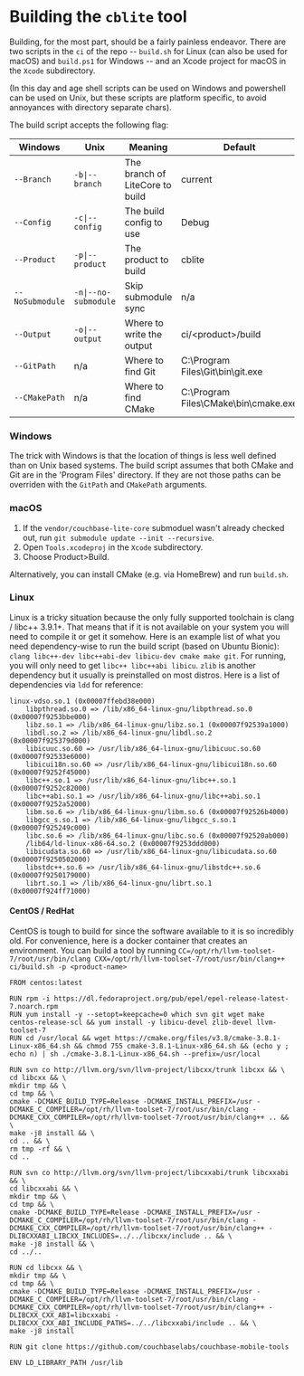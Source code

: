 # Building the `cblite` tool

Building, for the most part, should be a fairly painless endeavor.  There are two scripts in the `ci` of the repo -- `build.sh` for Linux (can also be used for macOS) and `build.ps1` for Windows -- and an Xcode project for macOS in the `Xcode` subdirectory.

(In this day and age shell scripts can be used on Windows and powershell can be used on Unix, but these scripts are platform specific, to avoid annoyances with directory separate chars).

The build script accepts the following flag:

| Windows          | Unix                | Meaning                          | Default | Example    |
| -------------    | -------------       | -------                          | ------- | -------    |
| `--Branch`       | `-b\|--branch`       | The branch of LiteCore to build  | current | `-b master` |
| `--Config`       | `-c\|--config`       | The build config to use          | Debug   | `-c Release` |
| `--Product`      | `-p\|--product`      | The product to build             | cblite  | `-p cbl-log` |
| `--NoSubmodule`  | `-n\|--no-submodule` | Skip submodule sync	            | n/a     | `-n` |
| `--Output`       | `-o\|--output`       | Where to write the output        | ci/\<product\>/build | `-o my/folder` |
| `--GitPath`      | n/a                 | Where to find Git                | C:\Program Files\Git\bin\git.exe | `--GitPath <path>`
| `--CMakePath`    | n/a                 | Where to find CMake              | C:\Program Files\CMake\bin\cmake.exe | `--CMakePath <path>` |

### Windows

The trick with Windows is that the location of things is less well defined than on Unix based systems.  The build script assumes that both CMake and Git are in the 'Program Files' directory.  If they are not those paths can be overriden with the `GitPath` and `CMakePath` arguments.

### macOS

1. If the `vendor/couchbase-lite-core` submoduel wasn't already checked out,  run `git submodule update --init --recursive`.
2. Open `Tools.xcodeproj` in the `Xcode` subdirectory.
3. Choose Product>Build.

Alternatively, you can install CMake (e.g. via HomeBrew) and run `build.sh`.

### Linux

Linux is a tricky situation because the only fully supported toolchain is clang / libc++ 3.9.1+.  That means that if it is not available on your system you will need to compile it or get it somehow.  Here is an example list of what you need dependency-wise to run the build script (based on Ubuntu Bionic):  `clang libc++-dev libc++abi-dev libicu-dev cmake make git`.  For running, you will only need to get `libc++ libc++abi libicu`.  `zlib` is another dependency but it usually is preinstalled on most distros.  Here is a list of dependencies via `ldd` for reference:

```
linux-vdso.so.1 (0x00007ffebd38e000)
	libpthread.so.0 => /lib/x86_64-linux-gnu/libpthread.so.0 (0x00007f9253bbe000)
	libz.so.1 => /lib/x86_64-linux-gnu/libz.so.1 (0x00007f92539a1000)
	libdl.so.2 => /lib/x86_64-linux-gnu/libdl.so.2 (0x00007f925379d000)
	libicuuc.so.60 => /usr/lib/x86_64-linux-gnu/libicuuc.so.60 (0x00007f92533e6000)
	libicui18n.so.60 => /usr/lib/x86_64-linux-gnu/libicui18n.so.60 (0x00007f9252f45000)
	libc++.so.1 => /usr/lib/x86_64-linux-gnu/libc++.so.1 (0x00007f9252c82000)
	libc++abi.so.1 => /usr/lib/x86_64-linux-gnu/libc++abi.so.1 (0x00007f9252a52000)
	libm.so.6 => /lib/x86_64-linux-gnu/libm.so.6 (0x00007f92526b4000)
	libgcc_s.so.1 => /lib/x86_64-linux-gnu/libgcc_s.so.1 (0x00007f925249c000)
	libc.so.6 => /lib/x86_64-linux-gnu/libc.so.6 (0x00007f92520ab000)
	/lib64/ld-linux-x86-64.so.2 (0x00007f9253ddd000)
	libicudata.so.60 => /usr/lib/x86_64-linux-gnu/libicudata.so.60 (0x00007f9250502000)
	libstdc++.so.6 => /usr/lib/x86_64-linux-gnu/libstdc++.so.6 (0x00007f9250179000)
	librt.so.1 => /lib/x86_64-linux-gnu/librt.so.1 (0x00007f924ff71000)
  ```

#### CentOS / RedHat

CentOS is tough to build for since the software available to it is so incredibly old.  For convenience, here is a docker container that creates an environment.  You can build a tool by running `CC=/opt/rh/llvm-toolset-7/root/usr/bin/clang CXX=/opt/rh/llvm-toolset-7/root/usr/bin/clang++ ci/build.sh -p <product-name>`

```
FROM centos:latest

RUN rpm -i https://dl.fedoraproject.org/pub/epel/epel-release-latest-7.noarch.rpm
RUN yum install -y --setopt=keepcache=0 which svn git wget make centos-release-scl && yum install -y libicu-devel zlib-devel llvm-toolset-7
RUN cd /usr/local && wget https://cmake.org/files/v3.8/cmake-3.8.1-Linux-x86_64.sh && chmod 755 cmake-3.8.1-Linux-x86_64.sh && (echo y ; echo n) | sh ./cmake-3.8.1-Linux-x86_64.sh --prefix=/usr/local

RUN svn co http://llvm.org/svn/llvm-project/libcxx/trunk libcxx && \
cd libcxx && \
mkdir tmp && \
cd tmp && \
cmake -DCMAKE_BUILD_TYPE=Release -DCMAKE_INSTALL_PREFIX=/usr -DCMAKE_C_COMPILER=/opt/rh/llvm-toolset-7/root/usr/bin/clang -DCMAKE_CXX_COMPILER=/opt/rh/llvm-toolset-7/root/usr/bin/clang++ .. && \
make -j8 install && \
cd .. && \
rm tmp -rf && \
cd ..

RUN svn co http://llvm.org/svn/llvm-project/libcxxabi/trunk libcxxabi && \
cd libcxxabi && \
mkdir tmp && \
cd tmp && \
cmake -DCMAKE_BUILD_TYPE=Release -DCMAKE_INSTALL_PREFIX=/usr -DCMAKE_C_COMPILER=/opt/rh/llvm-toolset-7/root/usr/bin/clang -DCMAKE_CXX_COMPILER=/opt/rh/llvm-toolset-7/root/usr/bin/clang++ -DLIBCXXABI_LIBCXX_INCLUDES=../../libcxx/include .. && \
make -j8 install && \
cd ../..

RUN cd libcxx && \
mkdir tmp && \
cd tmp && \
cmake -DCMAKE_BUILD_TYPE=Release -DCMAKE_INSTALL_PREFIX=/usr -DCMAKE_C_COMPILER=/opt/rh/llvm-toolset-7/root/usr/bin/clang -DCMAKE_CXX_COMPILER=/opt/rh/llvm-toolset-7/root/usr/bin/clang++ -DLIBCXX_CXX_ABI=libcxxabi -DLIBCXX_CXX_ABI_INCLUDE_PATHS=../../libcxxabi/include .. && \
make -j8 install

RUN git clone https://github.com/couchbaselabs/couchbase-mobile-tools

ENV LD_LIBRARY_PATH /usr/lib
```
